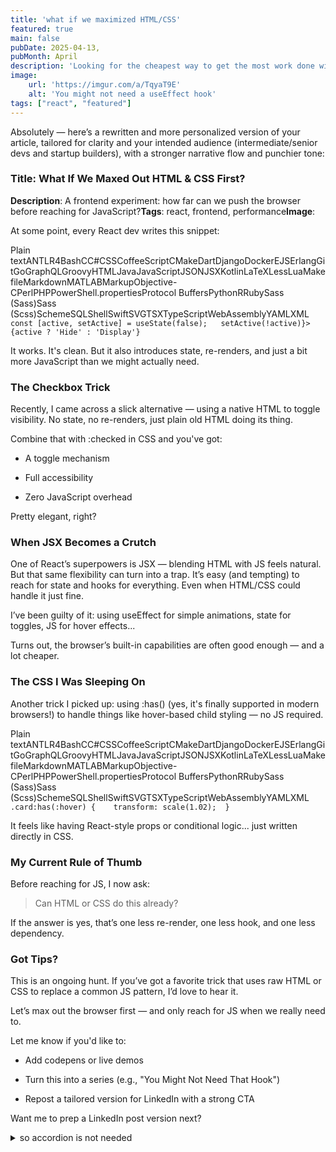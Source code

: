 ```yaml
---
title: 'what if we maximized HTML/CSS'
featured: true
main: false
pubDate: 2025-04-13,
pubMonth: April
description: 'Looking for the cheapest way to get the most work done with less JS'
image:
    url: 'https://imgur.com/a/TqyaT9E'
    alt: 'You might not need a useEffect hook'
tags: ["react", "featured"]
---
```


Absolutely — here’s a rewritten and more personalized version of your article, tailored for clarity and your intended audience (intermediate/senior devs and startup builders), with a stronger narrative flow and punchier tone:

### Title: **What If We Maxed Out HTML & CSS First?**

**Description**: A frontend experiment: how far can we push the browser before reaching for JavaScript?**Tags**: react, frontend, performance**Image**:

At some point, every React dev writes this snippet:

Plain textANTLR4BashCC#CSSCoffeeScriptCMakeDartDjangoDockerEJSErlangGitGoGraphQLGroovyHTMLJavaJavaScriptJSONJSXKotlinLaTeXLessLuaMakefileMarkdownMATLABMarkupObjective-CPerlPHPPowerShell.propertiesProtocol BuffersPythonRRubySass (Sass)Sass (Scss)SchemeSQLShellSwiftSVGTSXTypeScriptWebAssemblyYAMLXML`   const [active, setActive] = useState(false);   setActive(!active)}>    {active ? 'Hide' : 'Display'}   `

It works. It's clean. But it also introduces state, re-renders, and just a bit more JavaScript than we might actually need.

### The Checkbox Trick

Recently, I came across a slick alternative — using a native HTML  to toggle visibility. No state, no re-renders, just plain old HTML doing its thing.

Combine that with :checked in CSS and you've got:

*   A toggle mechanism
    
*   Full accessibility
    
*   Zero JavaScript overhead
    

Pretty elegant, right?

### When JSX Becomes a Crutch

One of React’s superpowers is JSX — blending HTML with JS feels natural. But that same flexibility can turn into a trap. It’s easy (and tempting) to reach for state and hooks for everything. Even when HTML/CSS could handle it just fine.

I’ve been guilty of it: using useEffect for simple animations, state for toggles, JS for hover effects...

Turns out, the browser’s built-in capabilities are often good enough — and a lot cheaper.

### The CSS I Was Sleeping On

Another trick I picked up: using :has() (yes, it's finally supported in modern browsers!) to handle things like hover-based child styling — no JS required.

Plain textANTLR4BashCC#CSSCoffeeScriptCMakeDartDjangoDockerEJSErlangGitGoGraphQLGroovyHTMLJavaJavaScriptJSONJSXKotlinLaTeXLessLuaMakefileMarkdownMATLABMarkupObjective-CPerlPHPPowerShell.propertiesProtocol BuffersPythonRRubySass (Sass)Sass (Scss)SchemeSQLShellSwiftSVGTSXTypeScriptWebAssemblyYAMLXML`   .card:has(:hover) {    transform: scale(1.02);  }   `

It feels like having React-style props or conditional logic... just written directly in CSS.

### My Current Rule of Thumb

Before reaching for JS, I now ask:

> Can HTML or CSS do this already?

If the answer is yes, that’s one less re-render, one less hook, and one less dependency.

### Got Tips?

This is an ongoing hunt. If you’ve got a favorite trick that uses raw HTML or CSS to replace a common JS pattern, I’d love to hear it.

Let’s max out the browser first — and only reach for JS when we really need to.

Let me know if you'd like to:

*   Add codepens or live demos
    
*   Turn this into a series (e.g., "You Might Not Need That Hook")
    
*   Repost a tailored version for LinkedIn with a strong CTA
    

Want me to prep a LinkedIn post version next?



<details> and  <summary> so accordion is not needed</summary>

use css attributes instead of classnames: https://developer.mozilla.org/en-US/docs/Web/CSS/Attribute_selectors